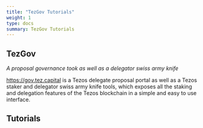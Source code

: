 ```yaml
---
title: "TezGov Tutorials"
weight: 1
type: docs
summary: TezGov Tutorials
---
```

**TezGov**
---
*A proposal governance took as well as a delegator swiss army knife*

https://gov.tez.capital is a Tezos delegate proposal portal as well as a Tezos staker and delegator swiss army knife tools, which exposes all the staking and delegation features of the Tezos blockchain in a simple and easy to use interface.

## Tutorials
